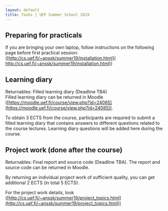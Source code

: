 ```yaml
---
layout: default
title: Tasks | UEF Summer School 2019
---
```


## Preparing for practicals
If you are bringing your own laptop, follow instructions on the following page before first practical session:  ([http://cs.uef.fi/~anssk/summer19/installation.html]( http://cs.uef.fi/~anssk/summer19/installation.html))

## Learning diary
Returnables: Filled learning diary (Deadline TBA) <br>
Filled learning diary can be returned in Moodle ([https://moodle.uef.fi/course/view.php?id=24085](https://moodle.uef.fi/course/view.php?id=24085)). <!--([https://moodle.uef.fi/course/view.php?id=17032](https://moodle.uef.fi/course/view.php?id=17032))-->

To obtain 3 ECTS from the course, participants are required to submit a filled
learning diary that contains answers to different questions related to the course lectures.
Learning diary questions will be added here during the course.

<!--**Learning diary questions:** [https://moodle.uef.fi/mod/resource/view.php?id=1309620](https://moodle.uef.fi/mod/resource/view.php?id=1309620)-->


## Project work (done after the course)
Returnables: Final report and source code (Deadline TBA). The report and source code can be returned in Moodle.

By returning an individual project work of sufficient quality, you can get additional 2 ECTS (in total 5 ECTS).

For the project work details, look ([http://cs.uef.fi/~anssk/summer19/project_topics.html](http://cs.uef.fi/~anssk/summer19/project_topics.html))

<!--
#### Challenge 1: Train an agent that plays Toribash
- Toribash is a 1v1 fighting game.
- Design and/or train an agent for Toribash-DestroyUke-v1 task: The higher cumulative reward at the end of the game/episode, the better. Find the environment from Github link below.
- Ready made learning environment (ToriLLE) can be found from this link:
[https://github.com/Miffyli/ToriLLE](https://github.com/Miffyli/ToriLLE)
- Information about ToriLLE can be found from our paper
[https://arxiv.org/abs/1807.10110](https://arxiv.org/abs/1807.10110)

#### Challenge 2: Imitating a celebrity voice
- Use the corpus VoxCeleb ([http://www.robots.ox.ac.uk/~vgg/data/voxceleb/](http://www.robots.ox.ac.uk/~vgg/data/voxceleb/))
- It contains a very large number (> 1000) of celebrity voices. Find closest to
your voice using speaker recognition technology.
- Try to see if you can get better score by modifying your voice.
- Get the project package including pre-trained speaker recognition models from [here](http://cs.uef.fi/~vvestman/files/celeb_match_project.zip).

#### Challenge 3: Test the impact of environmental noise in a Speaker Recognition System (SRS)
- Modify a set of speech signals from Voxceleb by adding noise and test the performance of the SRS (Use the SRS from the practice)
- Apply a speech enhancement method and recheck the system performance (e.g. Wiener filter in Scipy)
- Challenge the system with a different issue and compare results (e.g. short duration)
- Record your own voice and repeat the process. Compare the obtained results with the one with the previous set of signals and discuss.
- Get the project package including pre-trained speaker recognition models from [here](http://cs.uef.fi/~vvestman/files/challenge3.zip). -->

